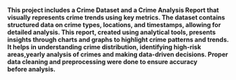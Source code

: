 **This project includes a Crime Dataset and a Crime Analysis Report that visually represents crime trends using key metrics. The dataset contains structured data on crime types, locations, and timestamps, allowing for detailed analysis. This report, created using analytical tools, presents insights through charts and graphs to highlight crime patterns and trends. It helps in understanding crime distribution, identifying high-risk areas,yearly analysis of crimes and making data-driven decisions. Proper data cleaning and preprocessing were done to ensure accuracy before analysis.**
